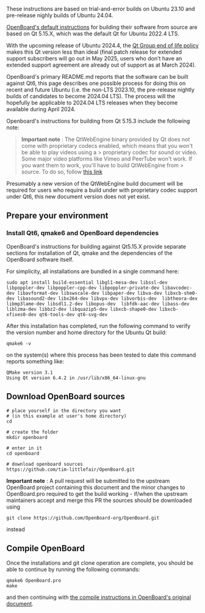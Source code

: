 These instructions are based on trial-and-error builds on Ubuntu 23.10 and pre-release nighly builds of Ubuntu 24.04.

[OpenBoard's default instructions](Build-OpenBoard-on-Ubuntu.md) 
for building their software from source are based on 
Qt 5.15.X, which was the default Qt for Ubuntu 2022.4 LTS.  

With the upcoming release of Ubuntu 2024.4, the 
[Qt Group end of life policy](https://www.qt.io/blog/qt-5.15-extended-support-for-subscription-license-holders) 
makes this Qt version less than ideal (final patch release for extended 
support subscribers will go out in May 2025, users who don't have an 
extended support agreement are already out of support as at March 2024).  

OpenBoard's primary README.md reports that the software can be built against Qt6, this 
page describes one possible process for doing this on recent and future Ubuntu 
(i.e. the non-LTS 2023.10, the pre-release nightly builds of candidates to become 
2024.04 LTS).  The process will the hopefully be applicable to 2024.04 LTS releases when 
they become available during April 2024.

Openboard's instructions for building from Qt 5.15.3 include the following note:

> **Important note** : The QtWebEngine binary provided by Qt does not come with proprietary codecs enabled, which means that you won't be able to play videos using a > proprietary codec for sound or video. Some major video platforms like Vimeo and PeerTube won't work. If you want them to work, you'll have to build QtWebEngine from > source. To do so, follow [this link](https://github.com/OpenBoard-org/OpenBoard/wiki/Build-Qt-WebEngine-on-Ubuntu-20.04)

Presumably a new version of the QtWebEngine build document will be required for users
who require a build under with proprietary codec support under Qt6, this new document 
version does not yet exist. 

## Prepare your environment

### Install Qt6, qmake6 and OpenBoard dependencies

OpenBoard's instructions for building against Qt5.15.X provide separate sections for
installation of Qt, qmake and the dependencies of the OpenBoard software itself.

For simplicity, all installations are bundled in a single command here:

```
sudo apt install build-essential libgl1-mesa-dev libssl-dev libpoppler-dev libpoppler-cpp-dev libpoppler-private-dev libavcodec-dev libavformat-dev libswscale-dev libpaper-dev libva-dev libxcb-shm0-dev libasound2-dev libx264-dev libvpx-dev libvorbis-dev  libtheora-dev libmp3lame-dev libsdl1.2-dev libopus-dev  libfdk-aac-dev libass-dev liblzma-dev libbz2-dev libquazip5-dev libxcb-shape0-dev libxcb-xfixes0-dev qt6-tools-dev qt6-svg-dev
```

After this installation has completed, run the following command to verify the version number and home directory for the Ubuntu Qt build:

```
qmake6 -v
```

on the system(s) where this process has been tested to date this command reports something like:

```
QMake version 3.1
Using Qt version 6.4.2 in /usr/lib/x86_64-linux-gnu
```

## Download OpenBoard sources
```
# place yourself in the directory you want 
# (in this example at user's home directory)
cd

# create the folder
mkdir openboard

# enter in it
cd openboard

# download openboard sources
https://github.com/tim-littlefair/OpenBoard.git
```

**Important note** : A pull request will be submitted to the upstream OpenBoard project
containing this document and the minor changes to OpenBoard.pro required to get the build 
working - if/when the upstream maintainers accept and merge this PR the sources should
be downloaded using 
```
git clone https://github.com/OpenBoard-org/OpenBoard.git
```
instead

## Compile OpenBoard



Once the installations and git clone operation are complete, you should be
able to continue by running the following commands:
```
qmake6 OpenBoard.pro
make
``` 

and then continuing with
[the compile instructions in OpenBoard's original document](Build-OpenBoard-on-Ubuntu.md#compile-openboard).

